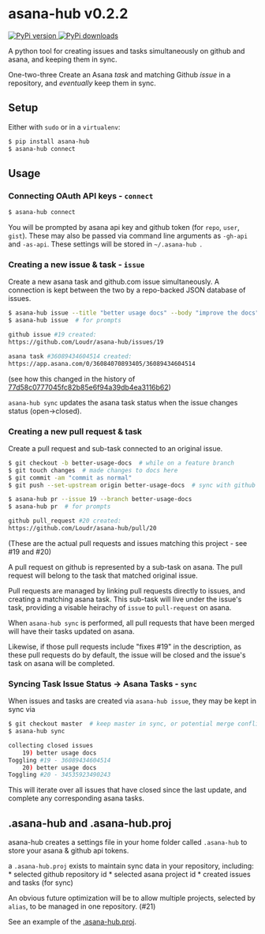 # asana-hub v0.2.2

[ ![PyPi version](https://img.shields.io/pypi/v/asana-hub.svg) ](https://pypi.python.org/pypi/asana-hub)
[ ![PyPi downloads](https://img.shields.io/pypi/dm/asana-hub.svg) ](https://pypi.python.org/pypi/asana-hub)

A python tool for creating issues and tasks simultaneously on github and asana, and keeping them in sync.

One-two-three Create an Asana *task* and matching Github *issue* in a repository,
and _eventually_ keep them in sync.

## Setup

Either with `sudo` or in a `virtualenv`:

```bash
$ pip install asana-hub
$ asana-hub connect
```

## Usage

### Connecting OAuth API keys - `connect`

```bash
$ asana-hub connect
```

You will be prompted by asana api key and github token (for `repo`, `user`, `gist`).
These may also be passed via command line arguments as `-gh-api` and `-as-api`.
These settings will be stored in `~/.asana-hub `.

### Creating a new issue & task - `issue`

Create a new asana task and github.com issue simultaneously. A connection is kept
between the two by a repo-backed JSON database of issues.

```bash
$ asana-hub issue --title "better usage docs" --body "improve the docs"
$ asana-hub issue  # for prompts

github issue #19 created:
https://github.com/Loudr/asana-hub/issues/19

asana task #36089434604514 created:
https://app.asana.com/0/36084070893405/36089434604514
```

(see how this changed in the history of [77d58c0777045fc82b85e6f94a39db4ea3116b62](https://github.com/Loudr/asana-hub/commit/77d58c0777045fc82b85e6f94a39db4ea3116b62))

`asana-hub sync` updates the asana task status when the issue changes status (open->closed).

### Creating a new pull request & task

Create a pull request and sub-task connected to an original issue.

```bash
$ git checkout -b better-usage-docs  # while on a feature branch
$ git touch changes  # made changes to docs here
$ git commit -am "commit as normal"
$ git push --set-upstream origin better-usage-docs  # sync with github

$ asana-hub pr --issue 19 --branch better-usage-docs
$ asana-hub pr  # for prompts

github pull_request #20 created:
https://github.com/Loudr/asana-hub/pull/20
```

(These are the actual pull requests and issues matching this project - see #19 and #20)

A pull request on github is represented by a sub-task on asana.
The pull request will belong to the task that matched original issue.

Pull requests are managed by linking pull requests directly to issues,
and creating a matching asana task. This sub-task will live under the
issue's task, providing a visable heirachy of `issue` to `pull-request`
on asana.

When `asana-hub sync` is performed, all pull requests that have been merged
will have their tasks updated on asana.

Likewise, if those pull requests include "fixes #19" in the description,
as these pull requests do by default, the issue will be closed and the
issue's task on asana will be completed.

### Syncing Task Issue Status -> Asana Tasks - `sync`

When issues and tasks are created via `asana-hub issue`, they may be kept in sync via
```bash
$ git checkout master  # keep master in sync, or potential merge conflicts loom
$ asana-hub sync

collecting closed issues
    19) better usage docs
Toggling #19 - 36089434604514
    20) better usage docs
Toggling #20 - 34535923490243
```

This will iterate over all issues that have closed since the last update, and
complete any corresponding asana tasks.

## .asana-hub and .asana-hub.proj

asana-hub creates a settings file in your home folder called `.asana-hub` to store your asana & github api tokens.

a `.asana-hub.proj` exists to maintain sync data in your repository, including:
    * selected github repository id
    * selected asana project id
    * created issues and tasks (for sync)

An obvious future optimization will be to allow multiple projects,
selected by `alias`, to be managed in one repository. (#21)

See an example of the [.asana-hub.proj](https://github.com/Loudr/asana-hub/blob/master/.asana-hub.proj).
